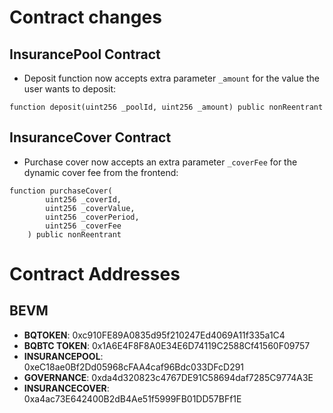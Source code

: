 # Contract changes

## InsurancePool Contract

- Deposit function now accepts extra parameter `_amount` for the value the user wants to deposit:

```solidity
function deposit(uint256 _poolId, uint256 _amount) public nonReentrant
```

## InsuranceCover Contract

- Purchase cover now accepts an extra parameter `_coverFee` for the dynamic cover fee from the frontend:

```solidity
function purchaseCover(
        uint256 _coverId,
        uint256 _coverValue,
        uint256 _coverPeriod,
        uint256 _coverFee
    ) public nonReentrant
```

# Contract Addresses

## **BEVM**

- **BQTOKEN**: 0xc910FE89A0835d95f210247Ed4069A11f335a1C4
- **BQBTC TOKEN**: 0x1A6E4F8F8A0E34E6D74119C2588Cf41560F09757
- **INSURANCEPOOL**: 0xeC18ae0Bf2Dd05968cFAA4caf96Bdc033DFcD291
- **GOVERNANCE**: 0xda4d320823c4767DE91C58694daf7285C9774A3E
- **INSURANCECOVER**: 0xa4ac73E642400B2dB4Ae51f5999FB01DD57BFf1E

